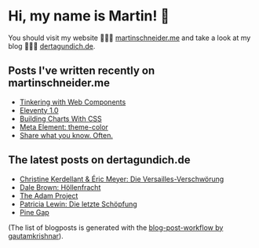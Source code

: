 # Hi, my name is Martin! 👋 
You should visit my website 👨🏼‍💻  [martinschneider.me](https://martinschneider.me) and take a look at my blog 🤷🏼‍♂️ [dertagundich.de](https://www.dertagundich.de).

## Posts I've written recently on martinschneider.me
<!-- MSME-POST-LIST:START -->
- [Tinkering with Web Components](https://martinschneider.me/articles/tinkering-with-web-components/)
- [Eleventy 1.0](https://martinschneider.me/articles/eleventy-1-0/)
- [Building Charts With CSS](https://martinschneider.me/articles/building-charts-with-css/)
- [Meta Element: theme-color](https://martinschneider.me/articles/meta-element-theme-color/)
- [Share what you know. Often.](https://martinschneider.me/articles/share-what-you-know-often/)
<!-- MSME-POST-LIST:END -->

## The latest posts on dertagundich.de
<!-- DTUI-POST-LIST:START -->
- [Christine Kerdellant &amp; Éric Meyer: Die Versailles-Verschwörung](https://www.dertagundich.de/2022/03/20/christine-kerdellant-eric-meyer-die-versailles-verschwoerung/)
- [Dale Brown: Höllenfracht](https://www.dertagundich.de/2022/03/13/dale-brown-hoellenfracht/)
- [The Adam Project](https://www.dertagundich.de/2022/03/12/the-adam-project/)
- [Patricia Lewin: Die letzte Schöpfung](https://www.dertagundich.de/2022/03/11/patricia-lewin-die-letzte-schoepfung/)
- [Pine Gap](https://www.dertagundich.de/2022/03/07/pine-gap/)
<!-- DTUI-POST-LIST:END -->

(The list of blogposts is generated with the [blog-post-workflow by gautamkrishnar](https://github.com/gautamkrishnar/blog-post-workflow)).
